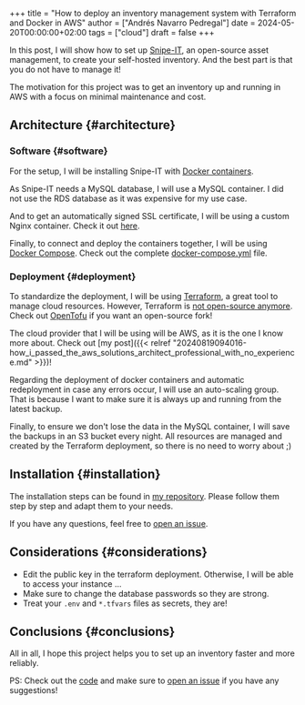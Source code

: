 +++
title = "How to deploy an inventory management system with Terraform and Docker in AWS"
author = ["Andrés Navarro Pedregal"]
date = 2024-05-20T00:00:00+02:00
tags = ["cloud"]
draft = false
+++

In this post, I will show how to set up [Snipe-IT](https://snipeitapp.com/), an open-source asset management, to create your self-hosted inventory. And the best part is that you do not have to manage it!

The motivation for this project was to get an inventory up and running in AWS with a focus on minimal maintenance and cost.


## Architecture {#architecture}


### Software {#software}

For the setup, I will be installing Snipe-IT with [Docker containers](https://www.docker.com/).

As Snipe-IT needs a MySQL database, I will use a MySQL container. I did not use the RDS database as it was expensive for my use case.

And to get an automatically signed SSL certificate, I will be using a custom Nginx container. Check it out [here](https://github.com/Valian/docker-nginx-auto-ssl).

Finally, to connect and deploy the containers together, I will be using [Docker Compose](https://docs.docker.com/compose/). Check out the complete [docker-compose.yml](https://github.com/andres-nav/snipe-it/blob/main/src/docker-compose.yml) file.


### Deployment {#deployment}

To standardize the deployment, I will be using [Terraform](https://www.terraform.io/), a great tool to manage cloud resources. However, Terraform is [not open-source anymore](https://www.hashicorp.com/license-faq). Check out [OpenTofu](https://opentofu.org/) if you want an open-source fork!

The cloud provider that I will be using will be AWS, as it is the one I know more about. Check out [my post]({{< relref "20240819094016-how_i_passed_the_aws_solutions_architect_professional_with_no_experience.md" >}})!

Regarding the deployment of docker containers and automatic redeployment in case any errors occur, I will use an auto-scaling group. That is because I want to make sure it is always up and running from the latest backup.

Finally, to ensure we don't lose the data in the MySQL container, I will save the backups in an S3 bucket every night. All resources are managed and created by the Terraform deployment, so there is no need to worry about ;)


## Installation {#installation}

The installation steps can be found in [my repository](https://github.com/andres-nav/snipe-it/tree/main). Please follow them step by step and adapt them to your needs.

If you have any questions, feel free to [open an issue](https://github.com/andres-nav/snipe-it/issues).


## Considerations {#considerations}

-   Edit the public key in the terraform deployment. Otherwise, I will be able to access your instance ...
-   Make sure to change the database passwords so they are strong.
-   Treat your `.env` and `*.tfvars` files as secrets, they are!


## Conclusions {#conclusions}

All in all, I hope this project helps you to set up an inventory faster and more reliably.

PS: Check out the [code](https://github.com/andres-nav/snipe-it) and make sure to [open an issue](https://github.com/andres-nav/snipe-it/issues) if you have any suggestions!
